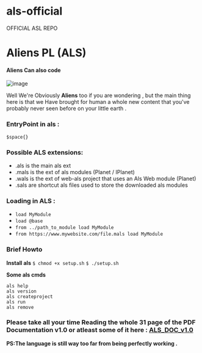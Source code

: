 # als-official
OFFICIAL ASL REPO

# Aliens PL (ALS)
#### Aliens Can also code

![image](https://storage.googleapis.com/replit/images/1598942053628_004e6786e94ad136c58e0884e066dcab.png)


Well We're Obviously **Aliens** too if you are wondering , but the main thing here is that we Have brought for human a whole new content that you've probably never seen before on your little earth .

### EntryPoint in als :
`$space{}`

### Possible ALS extensions:
+ .als is the main als ext
+ .mals is the ext of als modules (Planet / IPlanet)
+ .wals is the ext of web-als project that uses an Als Web module (Planet)
+ .sals are shortcut als files used to store the downloaded als modules

### Loading in ALS :
+ `load MyModule`
+ `load @base`
+ `from ../path_to_module load MyModule`
+ `from https://www.mywebsite.com/file.mals load MyModule`


### Brief Howto

**Install als**
`$ chmod +x setup.sh`
`$ ./setup.sh`

**Some als cmds**
```
als help
als version
als createproject
als run
als remove
```

### Please take all your time Reading the whole 31 page of the PDF Documentation v1.0 or atleast some of it here : [ALS_DOC_v1.0](https://github.com/Aliens-PL/als-official/tree/master/doc)


**PS:The language is still way too far from being perfectly working .**

